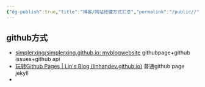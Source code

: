 ```yaml
---
{"dg-publish":true,"title":"博客/网站搭建方式汇总","permalink":"/public//","dgPassFrontmatter":true}
---
```



## github方式

- [simplerxing/simplerxing.github.io: myblogwebsite](https://github.com/simplerxing/simplerxing.github.io) githubpage+github issues+github api
- [玩转Github Pages | Lin's Blog (linhandev.github.io)](https://linhandev.github.io/posts/Github-Page/) 普通github page jekyll
- 
